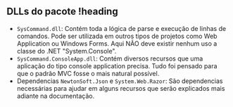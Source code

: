 ## DLLs do pacote !heading

  * `SysCommand.dll`: Contém toda a lógica de parse e execução de linhas de comandos. Pode ser utilizada em outros tipos de projetos como Web Application ou Windows Forms. Aqui NÃO deve existir nenhum uso a classe do .NET "System.Console".
  * `SysCommand.ConsoleApp.dll`: Contém diversos recursos que uma aplicação do tipo console application precisa. Tudo foi pensado para que o padrão MVC fosse o mais natural possível.
  * Dependencias `NewtonSoft.Json` e `System.Web.Razor`: São dependencias necessárias para ajudar em alguns recursos que serão explicados mais adiante na documentação.
